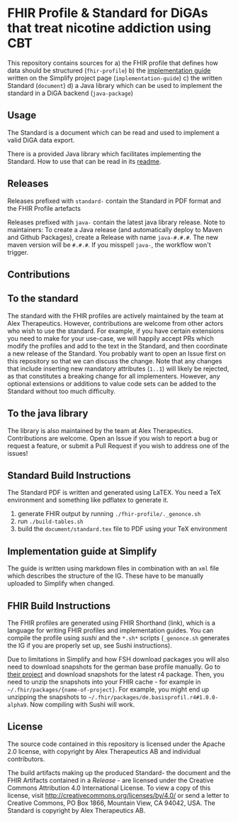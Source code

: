 # FHIR Profile & Standard for DiGAs that treat nicotine addiction using CBT

This repository contains sources for
a) the FHIR profile that defines how data should be structured (`fhir-profile`)
b) the [implementation guide](https://simplifier.net/guide/self-reported-nicotine-usage-diga/home) written on the Simplify project page (`implementation-guide`)
c) the written Standard (`document`)
d) a Java library which can be used to implement the standard in a DiGA backend (`java-package`)

## Usage
The Standard is a document which can be read and used to implement a valid DiGA data export.

There is a provided Java library which facilitates implementing the Standard. How to use that can be read in its [readme](java-package/README.md).

## Releases

Releases prefixed with `standard-` contain the Standard in PDF format and the FHIR Profile artefacts

Releases prefixed with `java-` contain the latest java library release.
Note to maintainers: To create a Java release (and automatically deploy to Maven and Github Packages), create a Release with name `java-#.#.#`. The new maven version will be `#.#.#`. If you misspell `java-`, the workflow won't trigger.

## Contributions

## To the standard
The standard with the FHIR profiles are actively maintained by the team at Alex Therapeutics. However, contributions are welcome from other actors who wish to use the standard. For example, if you have certain extensions you need to make for your use-case, we will happily accept PRs which modify the profiles and add to the text in the Standard, and then coordinate a new release of the Standard. You probably want to open an Issue first on this repository so that we can discuss the change. Note that any changes that include inserting new mandatory attributes (`1..1`) will likely be rejected, as that constitutes a breaking change for all implementers. However, any optional extensions or additions to value code sets can be added to the Standard without too much difficulty.

## To the java library
The library is also maintained by the team at Alex Therapeutics. Contributions are welcome. Open an Issue if you wish to report a bug or request a feature, or submit a Pull Request if you wish to address one of the issues!

## Standard Build Instructions
The Standard PDF is written and generated using LaTEX. You need a TeX environment and something like pdflatex to generate it.
1. generate FHIR output by running `./fhir-profile/._genonce.sh`
2. run `./build-tables.sh`
3. build the `document/standard.tex` file to PDF using your TeX environment

## Implementation guide at Simplify
The guide is written using markdown files in combination with an `xml` file which describes the structure of the IG. These have to be manually uploaded to Simplify when changed.

## FHIR Build Instructions
The FHIR profiles are generated using FHIR Shorthand (link), which is a language for writing FHIR profiles and implementation guides. You can compile the profile using _sushi_ and the `*.sh*` scripts (`_genonce.sh` generates the IG if you are properly set up, see Sushi instructions).

Due to limitations in Simplify and how FSH download packages you will also need to download snapshots for the german base profile manually. Go to [their project](https://simplifier.net/Basisprofil-DE-R4/~packages) and download snapshots for the latest r4 package. Then, you need to unzip the snapshots into your FHIR cache - for example in `~/.fhir/packages/{name-of-project}`. For example, you might end up unzipping the snapshots to `~/.fhir/packages/de.basisprofil.r4#1.0.0-alpha9`. Now compiling with Sushi will work.

## License
The source code contained in this repository is licensed under the Apache 2.0 license, with copyright by Alex Therapeutics AB and individual contributors.

The build artifacts making up the produced Standard- the document and the FHIR Artifacts contained in a _Release_ - are licensed under the Creative Commons Attribution 4.0 International License. To view a copy of this license, visit http://creativecommons.org/licenses/by/4.0/ or send a letter to Creative Commons, PO Box 1866, Mountain View, CA 94042, USA. The Standard is copyright by Alex Therapeutics AB.
